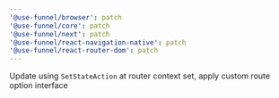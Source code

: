```yaml
---
'@use-funnel/browser': patch
'@use-funnel/core': patch
'@use-funnel/next': patch
'@use-funnel/react-navigation-native': patch
'@use-funnel/react-router-dom': patch
---
```


Update using `SetStateAction` at router context set, apply custom route option interface
